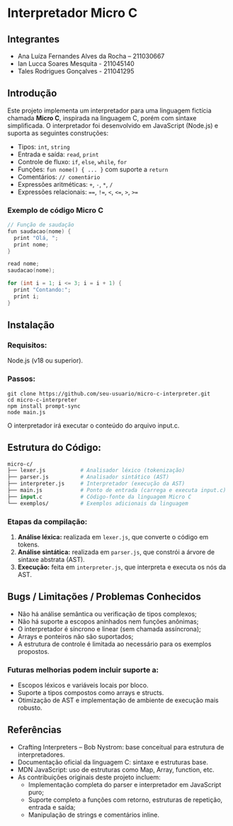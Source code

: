 # Interpretador Micro C

## Integrantes

- Ana Luíza Fernandes Alves da Rocha – 211030667
- Ian Lucca Soares Mesquita - 211045140
- Tales Rodrigues Gonçalves - 211041295

## Introdução

Este projeto implementa um interpretador para uma linguagem fictícia chamada **Micro C**, inspirada na linguagem C, porém com sintaxe simplificada. O interpretador foi desenvolvido em JavaScript (Node.js) e suporta as seguintes construções:

- Tipos: `int`, `string`
- Entrada e saída: `read`, `print`
- Controle de fluxo: `if`, `else`, `while`, `for`
- Funções: `fun nome() { ... }` com suporte a `return`
- Comentários: `// comentário`
- Expressões aritméticas: `+`, `-`, `*`, `/`
- Expressões relacionais: `==`, `!=`, `<`, `<=`, `>`, `>=`

### Exemplo de código Micro C

```c
// Função de saudação
fun saudacao(nome) {
  print "Olá, ";
  print nome;
}

read nome;
saudacao(nome);

for (int i = 1; i <= 3; i = i + 1) {
  print "Contando:";
  print i;
}
````

## Instalação

### Requisitos:
Node.js (v18 ou superior).

### Passos:

```
git clone https://github.com/seu-usuario/micro-c-interpreter.git
cd micro-c-interpreter
npm install prompt-sync
node main.js
````
O interpretador irá executar o conteúdo do arquivo input.c.

## Estrutura do Código:

``` graphql
micro-c/
├── lexer.js           # Analisador léxico (tokenização)
├── parser.js          # Analisador sintático (AST)
├── interpreter.js     # Interpretador (execução da AST)
├── main.js            # Ponto de entrada (carrega e executa input.c)
├── input.c            # Código-fonte da linguagem Micro C
└── exemplos/          # Exemplos adicionais da linguagem
```

### Etapas da compilação:
1. **Análise léxica:** realizada em ```lexer.js```, que converte o código em tokens.
2. **Análise sintática:** realizada em ```parser.js```, que constrói a árvore de sintaxe abstrata (AST).
3. **Execução:** feita em ```interpreter.js```, que interpreta e executa os nós da AST.

## Bugs / Limitações / Problemas Conhecidos

- Não há análise semântica ou verificação de tipos complexos;
- Não há suporte a escopos aninhados nem funções anônimas;
- O interpretador é síncrono e linear (sem chamada assíncrona);
- Arrays e ponteiros não são suportados;
- A estrutura de controle é limitada ao necessário para os exemplos propostos.

### Futuras melhorias podem incluir suporte a:

- Escopos léxicos e variáveis locais por bloco.
- Suporte a tipos compostos como arrays e structs.
- Otimização de AST e implementação de ambiente de execução mais robusto.

## Referências

- Crafting Interpreters – Bob Nystrom: base conceitual para estrutura de interpretadores.
- Documentação oficial da linguagem C: sintaxe e estruturas base.
- MDN JavaScript: uso de estruturas como Map, Array, function, etc.
- As contribuições originais deste projeto incluem:
  - Implementação completa do parser e interpretador em JavaScript puro;
  - Suporte completo a funções com retorno, estruturas de repetição, entrada e saída;
  - Manipulação de strings e comentários inline.
